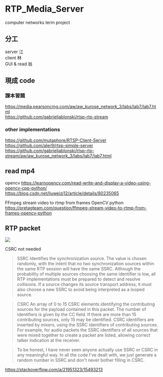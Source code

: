 # RTP_Media_Server
computer networks term project

## 分工
server 江  
client 林  
GUI & read 翁

## 現成 code
### 課本習題 
https://media.pearsoncmg.com/aw/aw_kurose_network_3/labs/lab7/lab7.html  
https://github.com/gabrieljablonski/rtsp-rtp-stream


### other implementations
https://github.com/mutaphore/RTSP-Client-Server  
https://github.com/aler9/rtsp-simple-server  
https://github.com/gabrieljablonski/rtsp-rtp-stream/aw/aw_kurose_network_3/labs/lab7/lab7.html

## read mp4
opencv
https://learnopencv.com/read-write-and-display-a-video-using-opencv-cpp-python/  
https://blog.csdn.net/liuweizj12/article/details/80235065

FFmpeg stream video to rtmp from frames OpenCV python
https://pretagteam.com/question/ffmpeg-stream-video-to-rtmp-from-frames-opencv-python

## RTP packet
![](https://www.researchgate.net/profile/Jill-Slay/publication/221352750/figure/fig2/AS:337330847141894@1457437349689/presents-the-RTP-packet-header-format-In-RTP-the-Synchronization-Source-SSRC-field.png)

CSRC not needed 
> SSRC Identifies the synchronization source. The value is chosen randomly, with the intent that no two synchronization sources within the same RTP session will have the same SSRC. Although the probability of multiple sources choosing the same identifier is low, all RTP implementations must be prepared to detect and resolve collisions. If a source changes its source transport address, it must also choose a new SSRC to avoid being interpreted as a looped source.

> CSRC An array of 0 to 15 CSRC elements identifying the contributing sources for the payload contained in this packet. The number of identifiers is given by the CC field. If there are more than 15 contributing sources, only 15 may be identified. CSRC identifiers are inserted by mixers, using the SSRC identifiers of contributing sources. For example, for audio packets the SSRC identifiers of all sources that were mixed together to create a packet are listed, allowing correct talker indication at the receiver.

> To be honest, I have never seen anyone actually use SSRC or CSRC in any meaningful way. In all the code I've dealt with, we just generate a random number in SSRC and don't never bother filling in CSRC. 

https://stackoverflow.com/a/21951323/15493213